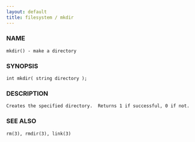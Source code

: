 ```yaml
---
layout: default
title: filesystem / mkdir
---
```


### NAME

    mkdir() - make a directory

### SYNOPSIS

    int mkdir( string directory );

### DESCRIPTION

    Creates the specified directory.  Returns 1 if successful, 0 if not.

### SEE ALSO

    rm(3), rmdir(3), link(3)

